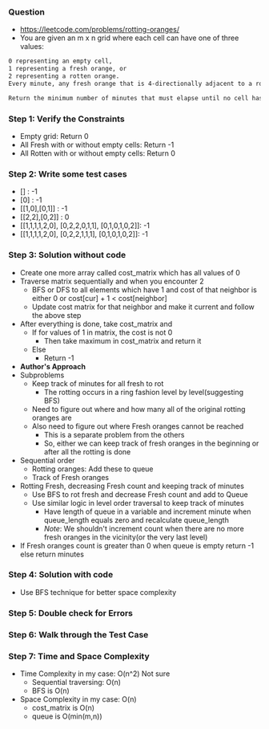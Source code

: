 ### Question

* https://leetcode.com/problems/rotting-oranges/
* You are given an m x n grid where each cell can have one of three values:
```txt
0 representing an empty cell,
1 representing a fresh orange, or
2 representing a rotten orange.
Every minute, any fresh orange that is 4-directionally adjacent to a rotten orange becomes rotten.

Return the minimum number of minutes that must elapse until no cell has a fresh orange. If this is impossible, return -1.
```

### Step 1: Verify the Constraints

* Empty grid: Return 0
* All Fresh with or without empty cells: Return -1
* All Rotten with or without empty cells: Return 0

### Step 2: Write some test cases

* [] : -1
* [0] : -1
* [[1,0],[0,1]] : -1
* [[2,2],[0,2]] : 0
* [[1,1,1,1,2,0], [0,2,2,0,1,1], [0,1,0,1,0,2]]: -1
* [[1,1,1,1,2,0], [0,2,2,1,1,1], [0,1,0,1,0,2]]: -1

### Step 3: Solution without code

* Create one more array called cost_matrix which has all values of 0
* Traverse matrix sequentially and when you encounter 2
  * BFS or DFS to all elements which have 1 and cost of that neighbor is either 0 or cost[cur] + 1 < cost[neighbor]
  * Update cost matrix for that neighbor and make it current and follow the above step
* After everything is done, take cost_matrix and
  * If for values of 1 in matrix, the cost is not 0
    * Then take maximum in cost_matrix and return it
  * Else
    * Return -1
* **Author's Approach**
* Subproblems
  * Keep track of minutes for all fresh to rot
    * The rotting occurs in a ring fashion level by level(suggesting BFS)
  * Need to figure out where and how many all of the original rotting oranges are 
  * Also need to figure out where Fresh oranges cannot be reached
    * This is a separate problem from the others
    * So, either we can keep track of fresh oranges in the beginning or after all the rotting is done
* Sequential order
  * Rotting oranges: Add these to queue
  * Track of Fresh oranges
* Rotting Fresh, decreasing Fresh count and keeping track of minutes
  * Use BFS to rot fresh and decrease Fresh count and add to Queue
  * Use similar logic in level order traversal to keep track of minutes
    * Have length of queue in a variable and increment minute when queue_length equals zero and recalculate queue_length
    * *Note*: We shouldn't increment count when there are no more fresh oranges in the vicinity(or the very last level)
* If Fresh oranges count is greater than 0 when queue is empty return -1 else return minutes

### Step 4: Solution with code

* Use BFS technique for better space complexity

### Step 5: Double check for Errors

### Step 6: Walk through the Test Case

### Step 7: Time and Space Complexity

* Time Complexity in my case: O(n^2) Not sure
  * Sequential traversing: O(n)
  * BFS is O(n)
* Space Complexity in my case: O(n)
  * cost_matrix is O(n)
  * queue is O(min(m,n))